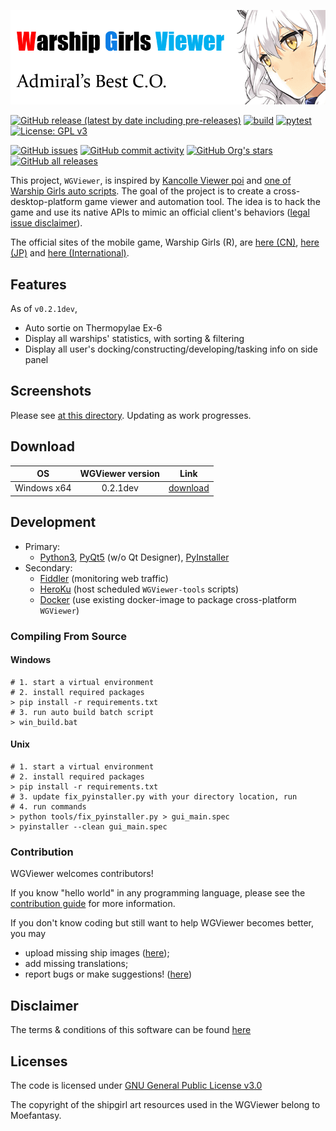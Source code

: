 
![alt text](assets/banner.png "Warship Girls Viewer | WGViewer")

[![GitHub release (latest by date including pre-releases)](https://img.shields.io/github/v/release/WarshipGirls/WGViewer?include_prereleases)](https://github.com/WarshipGirls/WGViewer/releases)
[![build](https://github.com/WarshipGirls/WGViewer/workflows/build/badge.svg)](https://github.com/WarshipGirls/WGViewer/actions?query=workflow%3Abuild)
[![pytest](https://github.com/WarshipGirls/WGViewer/workflows/pytest/badge.svg)](https://github.com/WarshipGirls/WGViewer/actions?query=workflow%3Apytest)
[![License: GPL v3](https://img.shields.io/badge/License-GPLv3-blue.svg)](https://www.gnu.org/licenses/gpl-3.0)

[![GitHub issues](https://img.shields.io/github/issues/WarshipGirls/WGViewer)](https://github.com/WarshipGirls/WGViewer/issues)
[![GitHub commit activity](https://img.shields.io/github/commit-activity/w/WarshipGirls/WGViewer)](https://github.com/WarshipGirls/WGViewer/graphs/contributors)
[![GitHub Org's stars](https://img.shields.io/github/stars/WarshipGirls?style=social)](https://github.com/WarshipGirls/WGViewer)
[![GitHub all releases](https://img.shields.io/github/downloads/WarshipGirls/WGViewer/total)](https://github.com/WarshipGirls/WGViewer/releases)

This project, `WGViewer`, is inspired by [Kancolle Viewer poi][poi] and [one of Warship Girls auto scripts][ProtectorMoe].
The goal of the project is to create a cross-desktop-platform game viewer and automation tool.
The idea is to hack the game and use its native APIs to mimic an official client's behaviors ([legal issue disclaimer](DISCLAIMER.md)).

The official sites of the mobile game, Warship Girls (R), are [here (CN)][CN], [here (JP)][JP] and [here (International)][Intl].

## Features

As of `v0.2.1dev`,

- Auto sortie on Thermopylae Ex-6
- Display all warships' statistics, with sorting & filtering
- Display all user's docking/constructing/developing/tasking info on side panel

## Screenshots

Please see [at this directory](screenshots). Updating as work progresses.

## Download

| OS          | WGViewer version | Link           |
|:-----------:|:----------------:|:--------------:|
| Windows x64 | 0.2.1dev         | [download][d1] |

## Development

- Primary:
    - [Python3](https://www.python.org/), [PyQt5](https://doc.qt.io/qtforpython/) (w/o Qt Designer), [PyInstaller](https://www.pyinstaller.org/)
- Secondary:    
    - [Fiddler](https://www.telerik.com/download/fiddler) (monitoring web traffic)
    - [HeroKu](https://www.heroku.com/) (host scheduled `WGViewer-tools` scripts)
    - [Docker](https://www.docker.com/) (use existing docker-image to package cross-platform `WGViewer`)

### Compiling From Source

#### Windows

```
# 1. start a virtual environment
# 2. install required packages
> pip install -r requirements.txt
# 3. run auto build batch script
> win_build.bat
```

#### Unix

```
# 1. start a virtual environment
# 2. install required packages
> pip install -r requirements.txt
# 3. update fix_pyinstaller.py with your directory location, run
# 4. run commands
> python tools/fix_pyinstaller.py > gui_main.spec  
> pyinstaller --clean gui_main.spec
```

### Contribution

WGViewer welcomes contributors!

If you know "hello world" in any programming language, please see the [contribution guide](CONTRIBUTING.md) for more information.

If you don't know coding but still want to help WGViewer becomes better, you may
- upload missing ship images ([here](https://github.com/WarshipGirls/WGViewer/issues/43));
- add missing translations;
- report bugs or make suggestions! ([here](https://github.com/WarshipGirls/WGViewer/issues))

## Disclaimer

The terms & conditions of this software can be found [here](DISCLAIMER.md)

## Licenses

The code is licensed under [GNU General Public License v3.0](https://github.com/WarshipGirls/WGViewer/blob/master/LICENSE)

The copyright of the shipgirl art resources used in the WGViewer belong to Moefantasy.

[poi]: https://github.com/poooi/poi
[ProtectorMoe]: https://github.com/ProtectorMoe
[CN]: http://www.jianniang.com/
[JP]: http://ssr.moefantasy.co.jp/
[Intl]: http://www.warshipgirls.com/en/

[d1]: https://github.com/WarshipGirls/WGViewer/releases/download/v0.2.1dev/WGViewer.exe